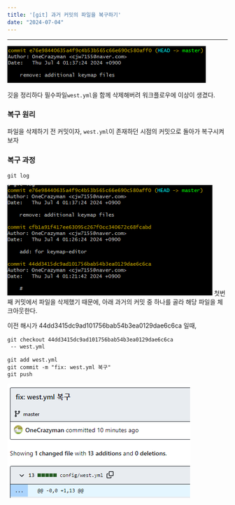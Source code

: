 ```yaml
---
title: '[git] 과거 커밋의 파일을 복구하기'
date: "2024-07-04"
---
```

---
![alt text](image-2.png)

깃을 정리하다 필수파일`west.yml`을 함께 삭제해버려 워크플로우에 이상이 생겼다.

### 복구 원리
파일을 삭제하기 전 커밋이자, `west.yml`이 존재하던 시점의 커밋으로 돌아가 복구시켜보자

### 복구 과정
```git
git log
```
![alt text](image-3.png)
첫번째 커밋에서 파일을 삭제했기 때문에, 아래 과거의 커밋 중 하나를 골라 해당 파일을 체크아웃한다.

이전 해시가 44dd3415dc9ad101756bab54b3ea0129dae6c6ca
일때,
```git
git checkout 44dd3415dc9ad101756bab54b3ea0129dae6c6ca
 -- west.yml
```

```
git add west.yml
git commit -m "fix: west.yml 복구"
git push
```

![alt text](image-4.png)